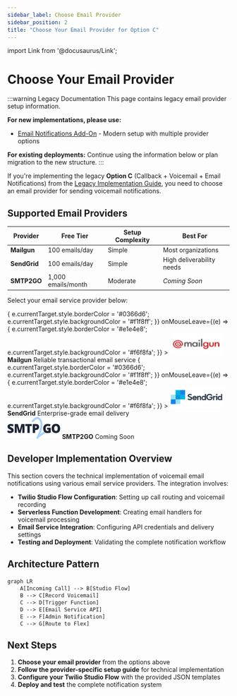 ```yaml
---
sidebar_label: Choose Email Provider
sidebar_position: 2  
title: "Choose Your Email Provider for Option C"
---
```


import Link from '@docusaurus/Link';

# Choose Your Email Provider

:::warning Legacy Documentation
This page contains legacy email provider setup information. 

**For new implementations, please use:**
- [Email Notifications Add-On](/developers/building/feature-management/channels/voice/add-ons/email-notifications) - Modern setup with multiple provider options

**For existing deployments:** Continue using the information below or plan migration to the new structure.
:::

If you're implementing the legacy **Option C** (Callback + Voicemail + Email Notifications) from the [Legacy Implementation Guide](/developers/building/feature-management/channels/voice/voicemail-implementation-guide), you need to choose an email provider for sending voicemail notifications.

## Supported Email Providers

| Provider | Free Tier | Setup Complexity | Best For |
|----------|-----------|------------------|----------|
| **Mailgun** | 100 emails/day | Simple | Most organizations |
| **SendGrid** | 100 emails/day | Simple | High deliverability needs |
| **SMTP2GO** | 1,000 emails/month | Moderate | *Coming Soon* |

Select your email service provider below:

<div style={{
  display: 'flex',
  flexWrap: 'wrap',
  gap: '20px',
  justifyContent: 'center',
  margin: '40px 0'
}}>
  <Link
    to="/developers/building/feature-management/channels/voice/voicemail/email-providers/mailgun-setup"
    style={{
      textDecoration: 'none',
      color: 'inherit',
      display: 'flex',
      flexDirection: 'column',
      alignItems: 'center',
      padding: '20px',
      border: '2px solid #e1e4e8',
      borderRadius: '8px',
      backgroundColor: '#f6f8fa',
      transition: 'all 0.3s ease',
      minWidth: '200px',
      maxWidth: '250px'
    }}
    onMouseEnter={(e) => {
      e.currentTarget.style.borderColor = '#0366d6';
      e.currentTarget.style.backgroundColor = '#f1f8ff';
    }}
    onMouseLeave={(e) => {
      e.currentTarget.style.borderColor = '#e1e4e8';
      e.currentTarget.style.backgroundColor = '#f6f8fa';
    }}
  >
    <img 
      src="/img/providers/mailgun-logo.png" 
      alt="Mailgun" 
      style={{
        height: '60px',
        width: 'auto',
        marginBottom: '15px'
      }}
    />
    <strong style={{ fontSize: '16px', marginBottom: '8px' }}>Mailgun</strong>
    <span style={{ fontSize: '14px', color: '#666', textAlign: 'center' }}>
      Reliable transactional email service
    </span>
  </Link>

  <Link
    to="/developers/building/feature-management/channels/voice/voicemail/email-providers/sendgrid-setup"
    style={{
      textDecoration: 'none',
      color: 'inherit',
      display: 'flex',
      flexDirection: 'column',
      alignItems: 'center',
      padding: '20px',
      border: '2px solid #e1e4e8',
      borderRadius: '8px',
      backgroundColor: '#f6f8fa',
      transition: 'all 0.3s ease',
      minWidth: '200px',
      maxWidth: '250px'
    }}
    onMouseEnter={(e) => {
      e.currentTarget.style.borderColor = '#0366d6';
      e.currentTarget.style.backgroundColor = '#f1f8ff';
    }}
    onMouseLeave={(e) => {
      e.currentTarget.style.borderColor = '#e1e4e8';
      e.currentTarget.style.backgroundColor = '#f6f8fa';
    }}
  >
    <img 
      src="/img/providers/sendgrid-logo.png" 
      alt="SendGrid" 
      style={{
        height: '60px',
        width: 'auto',
        marginBottom: '15px'
      }}
    />
    <strong style={{ fontSize: '16px', marginBottom: '8px' }}>SendGrid</strong>
    <span style={{ fontSize: '14px', color: '#666', textAlign: 'center' }}>
      Enterprise-grade email delivery
    </span>
  </Link>

  <div style={{
    display: 'flex',
    flexDirection: 'column',
    alignItems: 'center',
    padding: '20px',
    border: '2px dashed #d1d5da',
    borderRadius: '8px',
    backgroundColor: '#fafbfc',
    minWidth: '200px',
    maxWidth: '250px',
    opacity: '0.6'
  }}>
    <img 
      src="/img/providers/smtp2go-logo.png" 
      alt="SMTP2GO" 
      style={{
        height: '60px',
        width: 'auto',
        marginBottom: '15px'
      }}
    />
    <strong style={{ fontSize: '16px', marginBottom: '8px' }}>SMTP2GO</strong>
    <span style={{ fontSize: '14px', color: '#666', textAlign: 'center' }}>
      Coming Soon
    </span>
  </div>
</div>

## Developer Implementation Overview

This section covers the technical implementation of voicemail email notifications using various email service providers. The integration involves:

- **Twilio Studio Flow Configuration**: Setting up call routing and voicemail recording
- **Serverless Function Development**: Creating email handlers for voicemail processing  
- **Email Service Integration**: Configuring API credentials and delivery settings
- **Testing and Deployment**: Validating the complete notification workflow

## Architecture Pattern

```mermaid
graph LR
    A[Incoming Call] --> B[Studio Flow]
    B --> C[Record Voicemail] 
    C --> D[Trigger Function]
    D --> E[Email Service API]
    E --> F[Admin Notification]
    C --> G[Route to Flex]
```

## Next Steps

1. **Choose your email provider** from the options above
2. **Follow the provider-specific setup guide** for technical implementation
3. **Configure your Twilio Studio Flow** with the provided JSON templates
4. **Deploy and test** the complete notification system